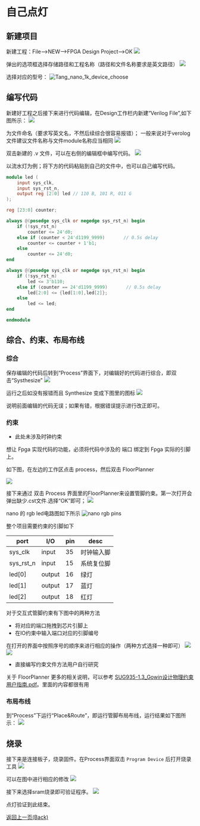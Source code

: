 # 自己点灯

## 新建项目

新建工程：File-->NEW-->FPGA Design Project-->OK
    ![](./../../assets/LED-1.png)

弹出的选项框选择存储路径和工程名称（路径和文件名称要求是英文路径）
    ![](./../../assets/LED-2.png)

选择对应的型号：
    ![Tang_nano_1k_device_choose](./assets/Nano_device_choose.png)
    
## 编写代码

新建好工程之后接下来进行代码编辑，在Design工作栏内新建“Verilog File”,如下图所示：
    ![](./../../assets/LED-5.png)
    
为文件命名（要求写英文名，不然后续综合很容易报错）； 
   一般来说对于verolog文件建议文件名称与文件module名称应当相同
    ![](./../../assets/LED-6.png)

双击新建的 .v 文件，可以在右侧的编辑框中编写代码。
    ![](./../../assets/LED-7.png)


以流水灯为例；将下方的代码粘贴到自己的文件中，也可以自己编写代码。

```verilog
module led (
    input sys_clk,
    input sys_rst_n,
    output reg [2:0] led // 110 B, 101 R, 011 G
);

reg [23:0] counter;

always @(posedge sys_clk or negedge sys_rst_n) begin
    if (!sys_rst_n)
        counter <= 24'd0;
    else if (counter < 24'd1199_9999)       // 0.5s delay
        counter <= counter + 1'b1;
    else
        counter <= 24'd0;
end

always @(posedge sys_clk or negedge sys_rst_n) begin
    if (!sys_rst_n)
        led <= 3'b110;
    else if (counter == 24'd1199_9999)       // 0.5s delay
        led[2:0] <= {led[1:0],led[2]};
    else
        led <= led;
end

endmodule

 ```

## 综合、约束、布局布线

### 综合

保存编辑的代码后转到“Process”界面下，对编辑好的代码进行综合，即双击“Systhesize”
    ![](./../../../Tang-Nano-9K/nano_9k/nano_9k_synthsize.png)

运行之后如没有报错而且 Synthesize 变成下图里的图标
    ![](./../../../Tang-Nano/assets/LED.png) 

说明前面编辑的代码无误；如果有错，根据错误提示进行改正即可。        

### 约束

- 此处未涉及时钟约束

想让 Fpga 实现代码的功能，必须将代码中涉及的 端口 绑定到 Fpga 实际的引脚上。

如下图，在左边的工作区点击 process，然后双击 FloorPlanner

![](./../../../assets/examples/led_pjt_2.png)

接下来通过 双击 Process 界面里的FloorPlanner来设置管脚约束。第一次打开会弹出缺少.cst文件.选择“OK”即可；
    ![](./../../assets/LED-9.pngassets/LED-9.png)

nano 的 rgb led电路图如下所示
    ![](./assets/nano_led_pins.png "nano rgb pins")

整个项目需要约束的引脚如下

| port      | I/O    | pin | desc       |
| --------- | ------ | --- | ---------- |
| sys_clk   | input  | 35  | 时钟输入脚  |
| sys_rst_n | input  | 15  | 系统复位脚  |
| led[0]    | output | 16  | 绿灯       |
| led[1]    | output | 17  | 蓝灯       |
| led[2]    | output | 18  | 红灯       |

对于交互式管脚约束有下图中的两种方法
- 将对应的端口拖拽到芯片引脚上
- 在IO约束中输入端口对应的引脚编号

在打开的界面中按照序号的顺序来进行相应的操作（两种方式选择一种即可）
![](./assets/pin_constrain_1.png)
![](./assets/pin_constrain_2.png)

- 直接编写约束文件方法用户自行研究

关于 FloorPlanner 更多的相关说明，可以参考 [SUG935-1.3_Gowin设计物理约束用户指南.pdf](http://cdn.gowinsemi.com.cn/SUG935-1.3_Gowin%E8%AE%BE%E8%AE%A1%E7%89%A9%E7%90%86%E7%BA%A6%E6%9D%9F%E7%94%A8%E6%88%B7%E6%8C%87%E5%8D%97.pdf)。里面的内容都很有用

### 布局布线

到“Process”下运行“Place&Route”，即运行管脚布局布线，运行结果如下图所示：
    ![](./assets/RGB_LED_Place&Route.png)
    
## 烧录

接下来是连接板子，烧录固件。在Process界面双击 `Program Device` 后打开烧录工具
    ![](./assets/Open_Programmer.png)

可以在图中进行相应的修改
    ![](./../../../../../zh/tang/Tang-Nano/examples/led/assets/tang-nano-programmer-config.png)

接下来选择sram烧录即可验证程序。
    ![](./assets/Success_led.png)
    
点灯验证到此结束。

<p id="back">
    <a href="#" onClick="javascript :history.back(-1);">返回上一页(Back)</a>
</p>